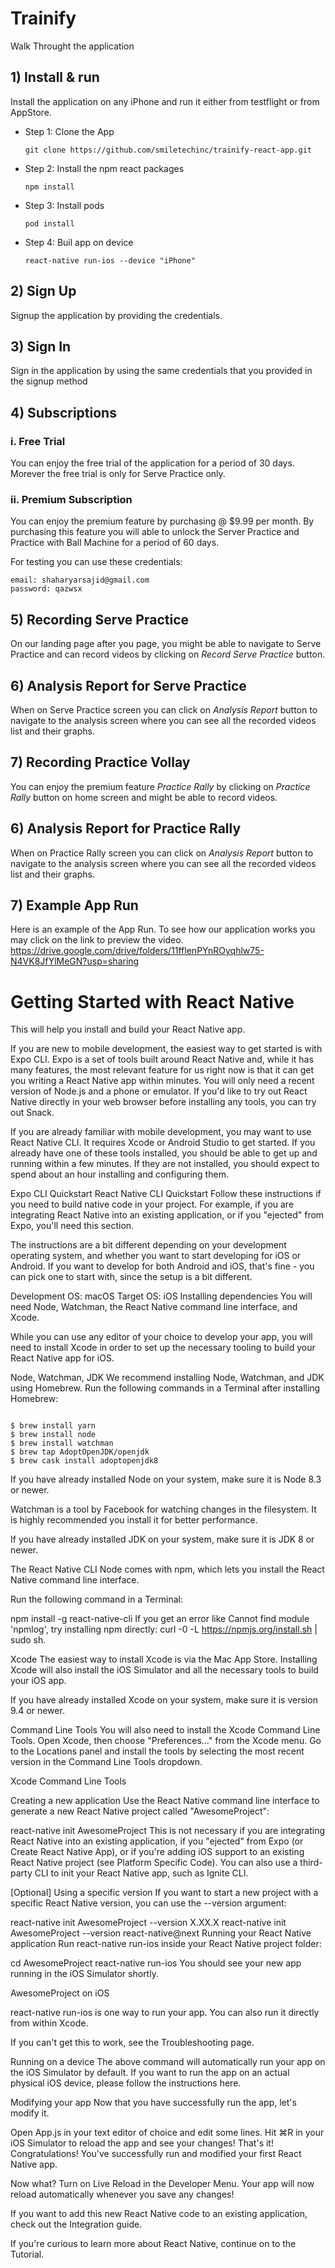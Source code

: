 # Trainify

Walk Throught the application

## 1) Install & run

Install the application on any iPhone and run it either from testflight or from AppStore.

- Step 1: Clone the App

  ```
  git clone https://github.com/smiletechinc/trainify-react-app.git
  ```

- Step 2: Install the npm react packages

  ```
  npm install
  ```

- Step 3: Install pods
  ```
  pod install
  ```
- Step 4: Buil app on device
  ```
  react-native run-ios --device "iPhone"
  ```

## 2) Sign Up

Signup the application by providing the credentials.

## 3) Sign In

Sign in the application by using the same credentials that you provided in the signup method

## 4) Subscriptions

### i. Free Trial

You can enjoy the free trial of the application for a period of 30 days. Morever the free trial is only for Serve Practice only.

### ii. Premium Subscription

You can enjoy the premium feature by purchasing @ $9.99 per month. By purchasing this feature you will able to unlock the Server Practice and Practice with Ball Machine for a period of 60 days.

For testing you can use these credentials:

```
email: shaharyarsajid@gmail.com
password: qazwsx
```

## 5) Recording Serve Practice

On our landing page after you page, you might be able to navigate to Serve Practice and can record videos by clicking on _Record Serve Practice_ button.

## 6) Analysis Report for Serve Practice

When on Serve Practice screen you can click on _Analysis Report_ button to navigate to the analysis screen where you can see all the recorded videos list and their graphs.

## 7) Recording Practice Vollay

You can enjoy the premium feature _Practice Rally_ by clicking on _Practice Rally_ button on home screen and might be able to record videos.

## 6) Analysis Report for Practice Rally

When on Practice Rally screen you can click on _Analysis Report_ button to navigate to the analysis screen where you can see all the recorded videos list and their graphs.

## 7) Example App Run

Here is an example of the App Run. To see how our application works you may click on the link to preview the video.
https://drive.google.com/drive/folders/11fflenPYnROyqhlw75-N4VK8JfYlMeGN?usp=sharing

# Getting Started with React Native

This will help you install and build your React Native app.

If you are new to mobile development, the easiest way to get started is with Expo CLI. Expo is a set of tools built around React Native and, while it has many features, the most relevant feature for us right now is that it can get you writing a React Native app within minutes. You will only need a recent version of Node.js and a phone or emulator. If you'd like to try out React Native directly in your web browser before installing any tools, you can try out Snack.

If you are already familiar with mobile development, you may want to use React Native CLI. It requires Xcode or Android Studio to get started. If you already have one of these tools installed, you should be able to get up and running within a few minutes. If they are not installed, you should expect to spend about an hour installing and configuring them.

Expo CLI Quickstart React Native CLI Quickstart
Follow these instructions if you need to build native code in your project. For example, if you are integrating React Native into an existing application, or if you "ejected" from Expo, you'll need this section.

The instructions are a bit different depending on your development operating system, and whether you want to start developing for iOS or Android. If you want to develop for both Android and iOS, that's fine - you can pick one to start with, since the setup is a bit different.

Development OS: macOS
Target OS: iOS
Installing dependencies
You will need Node, Watchman, the React Native command line interface, and Xcode.

While you can use any editor of your choice to develop your app, you will need to install Xcode in order to set up the necessary tooling to build your React Native app for iOS.

Node, Watchman, JDK
We recommend installing Node, Watchman, and JDK using Homebrew. Run the following commands in a Terminal after installing Homebrew:

```

$ brew install yarn
$ brew install node
$ brew install watchman
$ brew tap AdoptOpenJDK/openjdk
$ brew cask install adoptopenjdk8

```

If you have already installed Node on your system, make sure it is Node 8.3 or newer.

Watchman is a tool by Facebook for watching changes in the filesystem. It is highly recommended you install it for better performance.

If you have already installed JDK on your system, make sure it is JDK 8 or newer.

The React Native CLI
Node comes with npm, which lets you install the React Native command line interface.

Run the following command in a Terminal:

npm install -g react-native-cli
If you get an error like Cannot find module 'npmlog', try installing npm directly: curl -0 -L https://npmjs.org/install.sh | sudo sh.

Xcode
The easiest way to install Xcode is via the Mac App Store. Installing Xcode will also install the iOS Simulator and all the necessary tools to build your iOS app.

If you have already installed Xcode on your system, make sure it is version 9.4 or newer.

Command Line Tools
You will also need to install the Xcode Command Line Tools. Open Xcode, then choose "Preferences..." from the Xcode menu. Go to the Locations panel and install the tools by selecting the most recent version in the Command Line Tools dropdown.

Xcode Command Line Tools

Creating a new application
Use the React Native command line interface to generate a new React Native project called "AwesomeProject":

react-native init AwesomeProject
This is not necessary if you are integrating React Native into an existing application, if you "ejected" from Expo (or Create React Native App), or if you're adding iOS support to an existing React Native project (see Platform Specific Code). You can also use a third-party CLI to init your React Native app, such as Ignite CLI.

[Optional] Using a specific version
If you want to start a new project with a specific React Native version, you can use the --version argument:

react-native init AwesomeProject --version X.XX.X
react-native init AwesomeProject --version react-native@next
Running your React Native application
Run react-native run-ios inside your React Native project folder:

cd AwesomeProject
react-native run-ios
You should see your new app running in the iOS Simulator shortly.

AwesomeProject on iOS

react-native run-ios is one way to run your app. You can also run it directly from within Xcode.

If you can't get this to work, see the Troubleshooting page.

Running on a device
The above command will automatically run your app on the iOS Simulator by default. If you want to run the app on an actual physical iOS device, please follow the instructions here.

Modifying your app
Now that you have successfully run the app, let's modify it.

Open App.js in your text editor of choice and edit some lines.
Hit ⌘R in your iOS Simulator to reload the app and see your changes!
That's it!
Congratulations! You've successfully run and modified your first React Native app.

Now what?
Turn on Live Reload in the Developer Menu. Your app will now reload automatically whenever you save any changes!

If you want to add this new React Native code to an existing application, check out the Integration guide.

If you're curious to learn more about React Native, continue on to the Tutorial.

```

```
